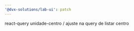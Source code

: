 ```yaml
---
'@dvx-solutions/lab-ui': patch
---
```


react-query unidade-centro / ajuste na query de listar centro

